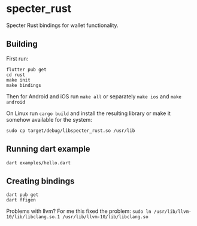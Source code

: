 # specter_rust

Specter Rust bindings for wallet functionality.

## Building

First run:

```
flutter pub get
cd rust
make init
make bindings
```

Then for Android and iOS run `make all` or separately `make ios` and `make android`

On Linux run `cargo build` and install the resulting library or make it somehow available for the system:

```
sudo cp target/debug/libspecter_rust.so /usr/lib
```

## Running dart example

```
dart examples/hello.dart
```

## Creating bindings

```
dart pub get
dart ffigen
```

Problems with llvm? For me this fixed the problem: `sudo ln /usr/lib/llvm-10/lib/libclang.so.1 /usr/lib/llvm-10/lib/libclang.so`